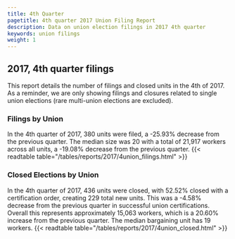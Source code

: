 ```yaml
---
title: 4th Quarter 
pagetitle: 4th quarter 2017 Union Filing Report
description: Data on union election filings in 2017 4th quarter 
keywords: union filings
weight: 1
---
```


## 2017, 4th quarter filings

This report details the number of filings and closed units in the 4th of 2017. As a reminder, we are only showing filings and closures related to single union elections (rare multi-union elections are excluded).

### Filings by Union
In the 4th quarter of 2017, 380 units were filed, a -25.93% decrease from the previous quarter. The median size was 20 with a total of 21,917 workers across all units, a -19.08% decrease from the previous quarter.
{{< readtable table="/tables/reports/2017/4union_filings.html" >}}

### Closed Elections by Union
In the 4th quarter of 2017, 436 units were closed, with 52.52% closed with a certification order, creating 229 total new units. This was a -4.58% decrease from the previous quarter in successful union certifications. Overall this represents approximately 15,063 workers, which is a 20.60% increase from the previous quarter. The median bargaining unit has 19 workers.
{{< readtable table="/tables/reports/2017/4union_closed.html" >}}
